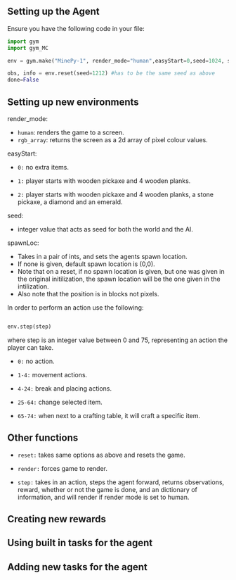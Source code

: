 ## Setting up the Agent

<!-- Environment variables,  -->

Ensure you have the following code in your file:

```py
import gym
import gym_MC

env = gym.make("MinePy-1", render_mode="human",easyStart=0,seed=1024, spawnLoc=(1024,1024))

obs, info = env.reset(seed=1212) #has to be the same seed as above
done=False

```

## Setting up new environments
render_mode:  

* `human`: renders the game to a screen. 
* `rgb_array`: returns the screen as a 2d array of pixel colour values.

  

easyStart:  

* `0:` no extra items.

* `1:` player starts with wooden pickaxe and 4 wooden planks.

* `2:` player starts with wooden pickaxe and 4 wooden planks, a stone pickaxe, a diamond and an emerald.

  

seed:

* integer value that acts as seed for both the world and the AI.

  
spawnLoc:

* Takes in a pair of ints, and sets the agents spawn location.
* If none is given, default spawn location is (0,0).
* Note that on a reset, if no spawn location is given, but one was given in the original initilization, the spawn location will be the one given in the intilization.
* Also note that the position is in blocks not pixels.


In order to perform an action use the following:

```py

env.step(step)

```

where step is an integer value between 0 and 75, representing an action the player can take.

* `0:` no action.

* `1-4:` movement actions.

* `4-24:` break and placing actions.

* `25-64:` change selected item.

* `65-74:` when next to a crafting table, it will craft a specific item.

## Other functions

* `reset:` takes same options as above and resets the game.

* `render:` forces game to render.

* `step:` takes in an action, steps the agent forward, returns observations, reward, whether or not the game is done, and an dictionary of information, and will render if render mode is set to human.

## Creating new rewards

  

## Using built in tasks for the agent

  

## Adding new tasks for the agent

  

